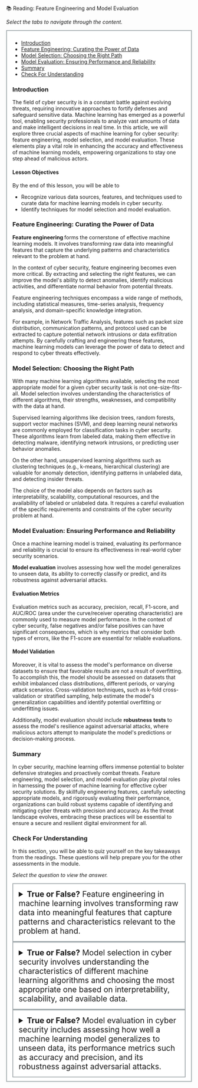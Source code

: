📚 Reading: Feature Engineering and Model Evaluation

<p><em>Select the tabs to navigate through the content.</em></p>
<div style="margin: 1em 0%; padding: 10px 15px; border: 2px solid #A2AAAD; background: #ffffff; font-size: 100%; overflow: auto;">
<div class="enhanceable_content tabs">
<ul>
<li><a href="#fragment-1">Introduction</a></li>
<li><a href="#fragment-2">Feature Engineering: Curating the Power of Data </a></li>
<li><a href="#fragment-3">Model Selection: Choosing the Right Path </a></li>
<li><a href="#fragment-4">Model Evaluation: Ensuring Performance and Reliability </a></li>
<li><a href="#fragment-5">Summary </a></li>
<li><a href="#fragment-6">Check For Understanding</a></li>
</ul>
<div id="fragment-1" style="overflow: auto:;">
<h3>Introduction</h3>
<p>The field of cyber security is in a constant battle against evolving threats, requiring innovative approaches to fortify defenses and safeguard sensitive data. Machine learning has emerged as a powerful tool, enabling security professionals to analyze vast amounts of data and make intelligent decisions in real time. In this article, we will explore three crucial aspects of machine learning for cyber security: feature engineering, model selection, and model evaluation. These elements play a vital role in enhancing the accuracy and effectiveness of machine learning models, empowering organizations to stay one step ahead of malicious actors.</p>
<h4>Lesson Objectives</h4>
<p>By the end of this lesson, you will be able to</p>
<ul>
<li>Recognize various data sources, features, and techniques used to curate data for machine learning models in cyber security.</li>
<li>Identify techniques for model selection and model evaluation.</li>
</ul>
</div>
<div id="fragment-2" style="overflow: auto:;">
<h3>Feature Engineering: Curating the Power of Data</h3>
<p><span><strong>Feature engineering </strong>forms the cornerstone of effective machine learning models. It involves transforming raw data into meaningful features that capture the underlying patterns and characteristics relevant to the problem at hand.&nbsp;</span></p>
<p><span>In the context of cyber security, feature engineering becomes even more critical. By extracting and selecting the right features, we can improve the model's ability to detect anomalies, identify malicious activities, and differentiate normal behavior from potential threats.</span></p>
<p><span>Feature engineering techniques encompass a wide range of methods, including statistical measures, time-series analysis, frequency analysis, and domain-specific knowledge integration.&nbsp;</span></p>
<p><span>For example, in Network Traffic Analysis, features such as packet size distribution, communication patterns, and protocol used can be extracted to capture potential network intrusions or data exfiltration attempts. By carefully crafting and engineering these features, machine learning models can leverage the power of data to detect and respond to cyber threats effectively.</span></p>
</div>
<div id="fragment-3" style="overflow: auto:;">
<h3>Model Selection: Choosing the Right Path</h3>
<p><span>With many machine learning algorithms available, selecting the most appropriate model for a given cyber security task is not one-size-fits-all. Model selection involves understanding the characteristics of different algorithms, their strengths, weaknesses, and compatibility with the data at hand.</span></p>
<p>Supervised learning algorithms like decision trees, random forests, support vector machines (SVM), and deep learning neural networks are commonly employed for classification tasks in cyber security. These algorithms learn from labeled data, making them effective in detecting malware, identifying network intrusions, or predicting user behavior anomalies.</p>
<p>On the other hand, unsupervised learning algorithms such as clustering techniques (e.g., k-means, hierarchical clustering) are valuable for anomaly detection, identifying patterns in unlabeled data, and detecting insider threats.</p>
<p><span>The choice of the model also depends on factors such as interpretability, scalability, computational resources, and the availability of labeled or unlabeled data. It requires a careful evaluation of the specific requirements and constraints of the cyber security problem at hand.</span></p>
</div>
<div id="fragment-4" style="overflow: auto:;">
<h3>Model Evaluation: Ensuring Performance and Reliability</h3>
<p><span>Once a machine learning model is trained, evaluating its performance and reliability is crucial to ensure its effectiveness in real-world cyber security scenarios. </span></p>
<p><span><strong>Model evaluation</strong> involves assessing how well the model generalizes to unseen data, its ability to correctly classify or predict, and its robustness against adversarial attacks.</span></p>
<h4><span>Evaluation Metrics</span></h4>
<p><span>Evaluation metrics such as accuracy, precision, recall, F1-score, and AUC/ROC (area under the curve/receiver operating characteristic) are commonly used to measure model performance. In the context of cyber security, false negatives and/or false positives can have significant consequences, which is why metrics that consider both types of errors, like the F1-score are essential for reliable evaluations.&nbsp;</span></p>
<h4><span>Model Validation</span></h4>
<p><span>Moreover, it is vital to assess the model's performance on diverse datasets to ensure that favorable results are not a result of overfitting. To accomplish this, the model should be assessed on datasets that exhibit imbalanced class distributions, different periods, or varying attack scenarios. Cross-validation techniques<strong>,</strong> such as k-fold cross-validation or stratified sampling, help estimate the model's generalization capabilities and identify potential overfitting or underfitting issues.</span></p>
<p><span>Additionally, model evaluation should include <strong>robustness</strong> <strong>tests</strong> to assess the model's resilience against adversarial attacks, where malicious actors attempt to manipulate the model's predictions or decision-making process.</span></p>
</div>
<div id="fragment-5" style="overflow: auto:;">
<h3>Summary</h3>
<p><span>In cyber security, machine learning offers immense potential to bolster defensive strategies and proactively combat threats. Feature engineering, model selection, and model evaluation play pivotal roles in harnessing the power of machine learning for effective cyber security solutions. By skillfully engineering features, carefully selecting appropriate models, and rigorously evaluating their performance, organizations can build robust systems capable of identifying and mitigating cyber threats with precision and accuracy. As the threat landscape evolves, embracing these practices will be essential to ensure a secure and resilient digital environment for all.</span></p>
</div>
<div id="fragment-6" style="overflow: auto:;">
<h3>Check For Understanding</h3>
<p>In this section, you will be able to quiz yourself on the key takeaways from the readings. These questions will help prepare you for the other assessments in the module.&nbsp;</p>
<p><em>Select the question to view the answer.</em></p>
<details>
<summary style="padding: 15px; font-size: 150%; border: 2px solid #A2AAAD;"><strong>True or False?</strong> Feature engineering in machine learning involves transforming raw data into meaningful features that capture patterns and characteristics relevant to the problem at hand.&nbsp;</summary>
<p style="margin-left: 10px;">True</p>
</details><details>
<summary style="padding: 15px; font-size: 150%; border: 2px solid #A2AAAD;"><strong>True or False?</strong> Model selection in cyber security involves understanding the characteristics of different machine learning algorithms and choosing the most appropriate one based on interpretability, scalability, and available data.&nbsp;</summary>
<p>&nbsp;</p>
<p style="margin-left: 10px;">True</p>
</details><details>
<summary style="padding: 15px; font-size: 150%; border: 2px solid #A2AAAD;"><strong>True or False?</strong> Model evaluation in cyber security includes assessing how well a machine learning model generalizes to unseen data, its performance metrics such as accuracy and precision, and its robustness against adversarial attacks.</summary>
<p style="margin-left: 10px;">True</p>
</details></div>
</div>
</div>